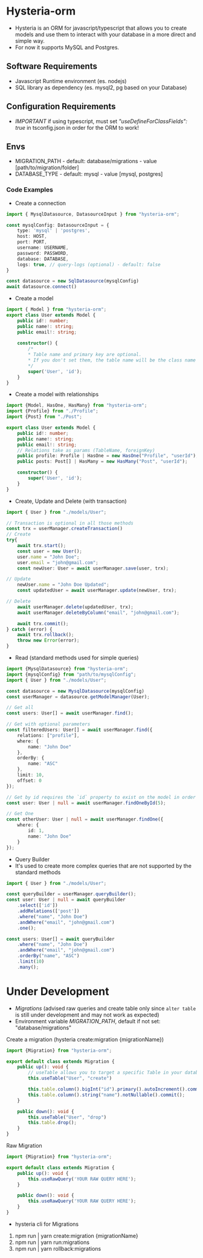 # Hysteria-orm

- Hysteria is an ORM for javascript/typescript that allows you to create models and use them to interact with your database in a more direct and simple way.
- For now it supports MySQL and Postgres.

## Software Requirements

- Javascript Runtime environment (es. nodejs)
- SQL library as dependency (es. mysql2, pg based on your Database)

## Configuration Requirements

- *IMPORTANT* if using typescript, must set *"useDefineForClassFields": true* in tsconfig.json in order for the ORM to work!

## Envs
- MIGRATION_PATH - default: database/migrations - value [path/to/migration/folder]
- DATABASE_TYPE - default: mysql - value [mysql, postgres]

### Code Examples

- Create a connection

```typescript
import { MysqlDatasource, DatasourceInput } from "hysteria-orm";

const mysqlConfig: DatasourceInput = {
    type: 'mysql' | 'postgres',
    host: HOST,
    port: PORT,
    username: USERNAME,
    password: PASSWORD,
    database: DATABASE,
    logs: true, // query-logs (optional) - default: false
}

const datasource = new SqlDatasource(mysqlConfig)
await datasource.connect()
```

- Create a model

```typescript
import { Model } from "hysteria-orm";
export class User extends Model {
    public id!: number;
    public name!: string;
    public email!: string;
    
    constructor() {
        /*
        * Table name and primary key are optional.
        * If you don't set them, the table name will be the class name and the model won't have a primary key.
        */
        super('User', 'id');
    }
}
```

- Create a model with relationships

```typescript
import {Model, HasOne, HasMany} from "hysteria-orm";
import {Profile} from "./Profile";
import {Post} from "./Post";

export class User extends Model {
    public id!: number;
    public name!: string;
    public email!: string;
    // Relations take as params (TableName, foreignKey)
    public profile: Profile | HasOne = new HasOne("Profile", "userId");
    public posts: Post[] | HasMany = new HasMany("Post", "userId");

    constructor() {
        super('User', 'id');
    }
}
```

- Create, Update and Delete (with transaction)

```typescript
import { User } from "./models/User";

// Transaction is optional in all those methods
const trx = userManager.createTransaction()
// Create
try{
    await trx.start();
    const user = new User();
    user.name = "John Doe";
    user.email = "john@gmail.com";
    const newUser: User = await userManager.save(user, trx);

// Update
    newUser.name = "John Doe Updated";
    const updatedUser = await userManager.update(newUser, trx);

// Delete
    await userManager.delete(updatedUser, trx);
    await userManager.deleteByColumn("email", "john@gmail.com");

    await trx.commit();
} catch (error) {
    await trx.rollback();
    throw new Error(error);
}
```

- Read (standard methods used for simple queries)

```typescript
import {MysqlDatasource} from "hysteria-orm";
import {mysqlConfig} from "path/to/mysqlConfig";
import { User } from "./models/User";

const datasource = new MysqlDatasource(mysqlConfig)
const userManager = datasource.getModelManager(User);

// Get all
const users: User[] = await userManager.find();

// Get with optional parameters
const filteredUsers: User[] = await userManager.find({
    relations: ["profile"],
    where: {
        name: "John Doe"
    },
    orderBy: {
        name: "ASC"
    },
    limit: 10,
    offset: 0
});

// Get by id requires the `id` property to exist on the model in order to work
const user: User | null = await userManager.findOneById(5);

// Get One
const otherUser: User | null = await userManager.findOne({
    where: {
        id: 1,
        name: "John Doe"
    }
});
```

- Query Builder
- It's used to create more complex queries that are not supported by the standard methods

```typescript
import { User } from "./models/User";

const queryBuilder = userManager.queryBuilder();
const user: User | null = await queryBuilder
    .select(['id'])
    .addRelations(['post'])
    .where("name", "John Doe")
    .andWhere("email", "john@gmail.com")
    .one();

const users: User[] = await queryBuilder
    .where("name", "John Doe")
    .andWhere("email", "john@gmail.com")
    .orderBy("name", "ASC")
    .limit(10)
    .many();
```


# Under Development
- *Migrations* (advised raw queries and create table only since `alter table` is still under development and may not work as expected)
- Environment variable *MIGRATION_PATH*, default if not set: "database/migrations"

Create a migration (hysteria create:migration {migrationName})

```typescript
import {Migration} from "hysteria-orm";

export default class extends Migration {
    public up(): void {
        // useTable allows you to target a specific Table in your database in order to create, alter or drop
        this.useTable("User", "create")

        this.table.column().bigInt("id").primary().autoIncrement().commit();
        this.table.column().string("name").notNullable().commit();
    }

    public down(): void {
        this.useTable("User", "drop")
        this.table.drop();
    }
}
```

Raw Migration

```typescript
import {Migration} from "hysteria-orm";

export default class extends Migration {
    public up(): void {
        this.useRawQuery('YOUR RAW QUERY HERE');
    }

    public down(): void {
        this.useRawQuery('YOUR RAW QUERY HERE');
    }
}
```

- hysteria cli for Migrations

1) npm run | yarn create:migration {migrationName}
2) npm run | yarn run:migrations
3) npm run | yarn rollback:migrations